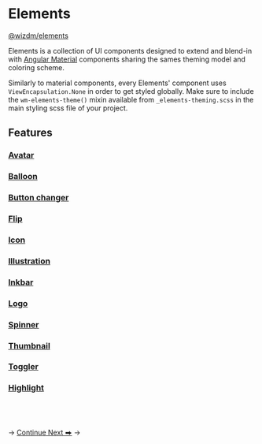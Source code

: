 # Elements
[@wizdm/elements](https://github.com/wizdmio/wizdm/tree/master/libs/elements/src/lib) 



Elements is a collection of UI components designed to extend and blend-in with [Angular Material](https://material.angular.io/) components sharing the sames theming model and coloring scheme. 

Similarly to material components, every Elements' component uses `ViewEncapsulation.None` in order to get styled globally. Make sure to include the `wm-elements-theme()` mixin available from `_elements-theming.scss` in the main styling scss file of your project.

## Features 
###  [Avatar](docs/elements/avatar)
###  [Balloon](docs/elements/balloon)
###  [Button changer](docs/elements/button)
###  [Flip](docs/elements/flip)
###  [Icon](docs/elements/icon)
###  [Illustration](docs/elements/illustration)
###  [Inkbar](docs/elements/inkbar)
###  [Logo](docs/elements/logo)
###  [Spinner](docs/elements/spinner)
###  [Thumbnail](docs/elements/thumbnail)
###  [Toggler](docs/elements/toggler)
###  [Highlight](docs/elements/highlight)


&nbsp;
---

->
[Continue Next ⮕](docs/toc?go=next) 
->  